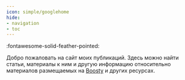 ```yaml
---
icon: simple/googlehome
hide:
- navigation
- toc
---
```


:fontawesome-solid-feather-pointed:

Добро пожаловать на сайт моих публикаций.
Здесь можно найти статьи, материалы к ним и другую информацию относительно материалов размещаемых на [Boosty](https://boosty.to/keygenqt) и других ресурсах.

<style>
h1 {
    display: none;
}
.md-main[data-md-component="main"] {
    box-shadow: #7b7b7b0a 0px 0px 5px 5px
}
.md-content {
    text-align: center;
}
.md-content p {
    display: block;
    width: 100%;
    max-width: 800px;
    margin: 0 auto;
    font-size: 28px;
    margin-top: 70px;
}
.md-content .twemoji {
    font-size: 200px;
    margin-top: -30px;
    color: #538777;
}
@media (max-width: 1220px) {
    .md-content p {
        font-size: 24px;
    }
}
</style>